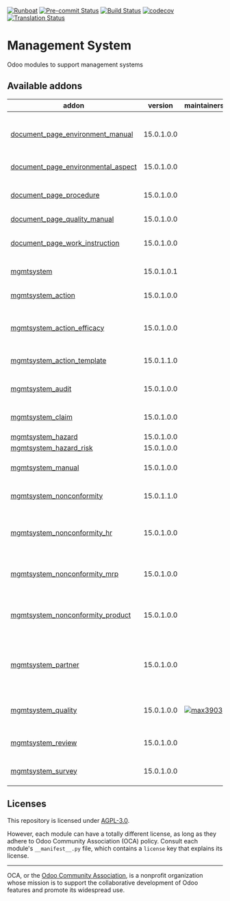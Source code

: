 
[![Runboat](https://img.shields.io/badge/runboat-Try%20me-875A7B.png)](https://runboat.odoo-community.org/builds?repo=OCA/management-system&target_branch=15.0)
[![Pre-commit Status](https://github.com/OCA/management-system/actions/workflows/pre-commit.yml/badge.svg?branch=15.0)](https://github.com/OCA/management-system/actions/workflows/pre-commit.yml?query=branch%3A15.0)
[![Build Status](https://github.com/OCA/management-system/actions/workflows/test.yml/badge.svg?branch=15.0)](https://github.com/OCA/management-system/actions/workflows/test.yml?query=branch%3A15.0)
[![codecov](https://codecov.io/gh/OCA/management-system/branch/15.0/graph/badge.svg)](https://codecov.io/gh/OCA/management-system)
[![Translation Status](https://translation.odoo-community.org/widgets/management-system-15-0/-/svg-badge.svg)](https://translation.odoo-community.org/engage/management-system-15-0/?utm_source=widget)

<!-- /!\ do not modify above this line -->

# Management System

Odoo modules to support management systems

<!-- /!\ do not modify below this line -->

<!-- prettier-ignore-start -->

[//]: # (addons)

Available addons
----------------
addon | version | maintainers | summary
--- | --- | --- | ---
[document_page_environment_manual](document_page_environment_manual/) | 15.0.1.0.0 |  | Document Management - Wiki - Environment Manual
[document_page_environmental_aspect](document_page_environmental_aspect/) | 15.0.1.0.0 |  | Environmental Aspects
[document_page_procedure](document_page_procedure/) | 15.0.1.0.0 |  | Document Management - Wiki - Procedures
[document_page_quality_manual](document_page_quality_manual/) | 15.0.1.0.0 |  | Quality Manual
[document_page_work_instruction](document_page_work_instruction/) | 15.0.1.0.0 |  | Document Management - Wiki - Work Instructions
[mgmtsystem](mgmtsystem/) | 15.0.1.0.1 |  | Management System
[mgmtsystem_action](mgmtsystem_action/) | 15.0.1.0.0 |  | Management System - Action
[mgmtsystem_action_efficacy](mgmtsystem_action_efficacy/) | 15.0.1.0.0 |  | Add information on the application of the Action.
[mgmtsystem_action_template](mgmtsystem_action_template/) | 15.0.1.1.0 |  | Add Template management for Actions.
[mgmtsystem_audit](mgmtsystem_audit/) | 15.0.1.0.0 |  | Management System - Audit
[mgmtsystem_claim](mgmtsystem_claim/) | 15.0.1.0.0 |  | Management System - Claim
[mgmtsystem_hazard](mgmtsystem_hazard/) | 15.0.1.0.0 |  | Hazard
[mgmtsystem_hazard_risk](mgmtsystem_hazard_risk/) | 15.0.1.0.0 |  | Hazard Risk
[mgmtsystem_manual](mgmtsystem_manual/) | 15.0.1.0.0 |  | Management System - Manual
[mgmtsystem_nonconformity](mgmtsystem_nonconformity/) | 15.0.1.1.0 |  | Management System - Nonconformity
[mgmtsystem_nonconformity_hr](mgmtsystem_nonconformity_hr/) | 15.0.1.0.0 |  | Bridge module between hr and mgmsystem and
[mgmtsystem_nonconformity_mrp](mgmtsystem_nonconformity_mrp/) | 15.0.1.0.0 |  | Bridge module between mrp and mgmsystem
[mgmtsystem_nonconformity_product](mgmtsystem_nonconformity_product/) | 15.0.1.0.0 |  | Bridge module between Product and Management System.
[mgmtsystem_partner](mgmtsystem_partner/) | 15.0.1.0.0 |  | Add Management System reference on Partner's Contacts.
[mgmtsystem_quality](mgmtsystem_quality/) | 15.0.1.0.0 | [![max3903](https://github.com/max3903.png?size=30px)](https://github.com/max3903) | Manage your quality management system
[mgmtsystem_review](mgmtsystem_review/) | 15.0.1.0.0 |  | Management System - Review
[mgmtsystem_survey](mgmtsystem_survey/) | 15.0.1.0.0 |  | Management System - Survey

[//]: # (end addons)

<!-- prettier-ignore-end -->

## Licenses

This repository is licensed under [AGPL-3.0](LICENSE).

However, each module can have a totally different license, as long as they adhere to Odoo Community Association (OCA)
policy. Consult each module's `__manifest__.py` file, which contains a `license` key
that explains its license.

----
OCA, or the [Odoo Community Association](http://odoo-community.org/), is a nonprofit
organization whose mission is to support the collaborative development of Odoo features
and promote its widespread use.
